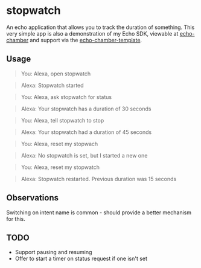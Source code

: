 # stopwatch

An echo application that allows you to track the duration of something. This very simple app is also a demonstration of my Echo SDK, viewable at [echo-chamber](https://github.com/blandflakes/echo-chamber) and support via the [echo-chamber-template](https://github.com/blandflakes/echo-chamber-template).

## Usage

> You: Alexa, open stopwatch

> Alexa: Stopwatch started

> You: Alexa, ask stopwatch for status

> Alexa: Your stopwatch has a duration of 30 seconds

> You: Alexa, tell stopwatch to stop

> Alexa: Your stopwatch had a duration of 45 seconds

> You: Alexa, reset my stopwach

> Alexa: No stopwatch is set, but I started a new one

> You: Alexa, reset my stopwatch

> Alexa: Stopwatch restarted. Previous duration was 15 seconds

## Observations

Switching on intent name is common - should provide a better mechanism for this.

## TODO
* Support pausing and resuming
* Offer to start a timer on status request if one isn't set
